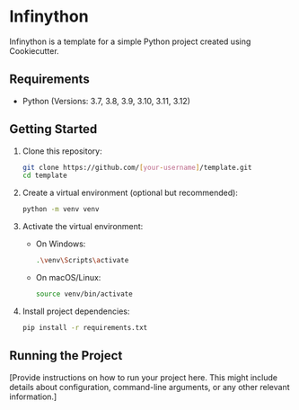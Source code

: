 # Infinython

Infinython is a template for a simple Python project created using Cookiecutter.

## Requirements

- Python (Versions: 3.7, 3.8, 3.9, 3.10, 3.11, 3.12)

## Getting Started

1. Clone this repository:

    ```bash
    git clone https://github.com/[your-username]/template.git
    cd template
    ```

2. Create a virtual environment (optional but recommended):

    ```bash
    python -m venv venv
    ```

3. Activate the virtual environment:

    - On Windows:

        ```bash
        .\venv\Scripts\activate
        ```

    - On macOS/Linux:

        ```bash
        source venv/bin/activate
        ```

4. Install project dependencies:

    ```bash
    pip install -r requirements.txt
    ```

## Running the Project

[Provide instructions on how to run your project here. This might include details about configuration, command-line arguments, or any other relevant information.]